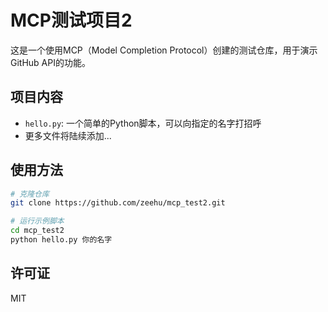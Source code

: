 # MCP测试项目2

这是一个使用MCP（Model Completion Protocol）创建的测试仓库，用于演示GitHub API的功能。

## 项目内容

- `hello.py`: 一个简单的Python脚本，可以向指定的名字打招呼
- 更多文件将陆续添加...

## 使用方法

```bash
# 克隆仓库
git clone https://github.com/zeehu/mcp_test2.git

# 运行示例脚本
cd mcp_test2
python hello.py 你的名字
```

## 许可证

MIT